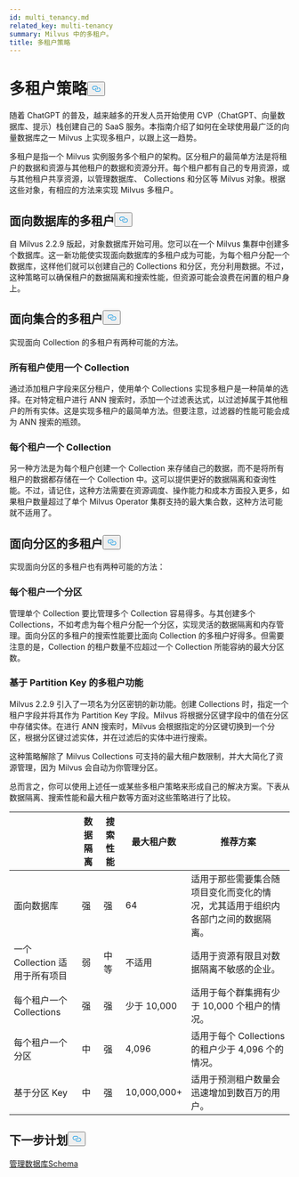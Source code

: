 ```yaml
---
id: multi_tenancy.md
related_key: multi-tenancy
summary: Milvus 中的多租户。
title: 多租户策略
---
```

<h1 id="Multi-tenancy-strategies" class="common-anchor-header">多租户策略<button data-href="#Multi-tenancy-strategies" class="anchor-icon" translate="no">
      <svg translate="no"
        aria-hidden="true"
        focusable="false"
        height="20"
        version="1.1"
        viewBox="0 0 16 16"
        width="16"
      >
        <path
          fill="#0092E4"
          fill-rule="evenodd"
          d="M4 9h1v1H4c-1.5 0-3-1.69-3-3.5S2.55 3 4 3h4c1.45 0 3 1.69 3 3.5 0 1.41-.91 2.72-2 3.25V8.59c.58-.45 1-1.27 1-2.09C10 5.22 8.98 4 8 4H4c-.98 0-2 1.22-2 2.5S3 9 4 9zm9-3h-1v1h1c1 0 2 1.22 2 2.5S13.98 12 13 12H9c-.98 0-2-1.22-2-2.5 0-.83.42-1.64 1-2.09V6.25c-1.09.53-2 1.84-2 3.25C6 11.31 7.55 13 9 13h4c1.45 0 3-1.69 3-3.5S14.5 6 13 6z"
        ></path>
      </svg>
    </button></h1><p>随着 ChatGPT 的普及，越来越多的开发人员开始使用 CVP（ChatGPT、向量数据库、提示）栈创建自己的 SaaS 服务。本指南介绍了如何在全球使用最广泛的向量数据库之一 Milvus 上实现多租户，以跟上这一趋势。</p>
<p>多租户是指一个 Milvus 实例服务多个租户的架构。区分租户的最简单方法是将租户的数据和资源与其他租户的数据和资源分开。每个租户都有自己的专用资源，或与其他租户共享资源，以管理数据库、 Collections 和分区等 Milvus 对象。根据这些对象，有相应的方法来实现 Milvus 多租户。</p>
<h2 id="Database-oriented-multi-tenancy" class="common-anchor-header">面向数据库的多租户<button data-href="#Database-oriented-multi-tenancy" class="anchor-icon" translate="no">
      <svg translate="no"
        aria-hidden="true"
        focusable="false"
        height="20"
        version="1.1"
        viewBox="0 0 16 16"
        width="16"
      >
        <path
          fill="#0092E4"
          fill-rule="evenodd"
          d="M4 9h1v1H4c-1.5 0-3-1.69-3-3.5S2.55 3 4 3h4c1.45 0 3 1.69 3 3.5 0 1.41-.91 2.72-2 3.25V8.59c.58-.45 1-1.27 1-2.09C10 5.22 8.98 4 8 4H4c-.98 0-2 1.22-2 2.5S3 9 4 9zm9-3h-1v1h1c1 0 2 1.22 2 2.5S13.98 12 13 12H9c-.98 0-2-1.22-2-2.5 0-.83.42-1.64 1-2.09V6.25c-1.09.53-2 1.84-2 3.25C6 11.31 7.55 13 9 13h4c1.45 0 3-1.69 3-3.5S14.5 6 13 6z"
        ></path>
      </svg>
    </button></h2><p>自 Milvus 2.2.9 版起，对象数据库开始可用。您可以在一个 Milvus 集群中创建多个数据库。这一新功能使实现面向数据库的多租户成为可能，为每个租户分配一个数据库，这样他们就可以创建自己的 Collections 和分区，充分利用数据。不过，这种策略可以确保租户的数据隔离和搜索性能，但资源可能会浪费在闲置的租户身上。</p>
<h2 id="Collection-oriented-multi-tenancy" class="common-anchor-header">面向集合的多租户<button data-href="#Collection-oriented-multi-tenancy" class="anchor-icon" translate="no">
      <svg translate="no"
        aria-hidden="true"
        focusable="false"
        height="20"
        version="1.1"
        viewBox="0 0 16 16"
        width="16"
      >
        <path
          fill="#0092E4"
          fill-rule="evenodd"
          d="M4 9h1v1H4c-1.5 0-3-1.69-3-3.5S2.55 3 4 3h4c1.45 0 3 1.69 3 3.5 0 1.41-.91 2.72-2 3.25V8.59c.58-.45 1-1.27 1-2.09C10 5.22 8.98 4 8 4H4c-.98 0-2 1.22-2 2.5S3 9 4 9zm9-3h-1v1h1c1 0 2 1.22 2 2.5S13.98 12 13 12H9c-.98 0-2-1.22-2-2.5 0-.83.42-1.64 1-2.09V6.25c-1.09.53-2 1.84-2 3.25C6 11.31 7.55 13 9 13h4c1.45 0 3-1.69 3-3.5S14.5 6 13 6z"
        ></path>
      </svg>
    </button></h2><p>实现面向 Collection 的多租户有两种可能的方法。</p>
<h3 id="One-collection-for-all-tenants" class="common-anchor-header">所有租户使用一个 Collection</h3><p>通过添加租户字段来区分租户，使用单个 Collections 实现多租户是一种简单的选择。在对特定租户进行 ANN 搜索时，添加一个过滤表达式，以过滤掉属于其他租户的所有实体。这是实现多租户的最简单方法。但要注意，过滤器的性能可能会成为 ANN 搜索的瓶颈。</p>
<h3 id="One-collection-per-tenant" class="common-anchor-header">每个租户一个 Collection</h3><p>另一种方法是为每个租户创建一个 Collection 来存储自己的数据，而不是将所有租户的数据都存储在一个 Collection 中。这可以提供更好的数据隔离和查询性能。不过，请记住，这种方法需要在资源调度、操作能力和成本方面投入更多，如果租户数量超过了单个 Milvus Operator 集群支持的最大集合数，这种方法可能就不适用了。</p>
<h2 id="Partition-oriented-multi-tenancy" class="common-anchor-header">面向分区的多租户<button data-href="#Partition-oriented-multi-tenancy" class="anchor-icon" translate="no">
      <svg translate="no"
        aria-hidden="true"
        focusable="false"
        height="20"
        version="1.1"
        viewBox="0 0 16 16"
        width="16"
      >
        <path
          fill="#0092E4"
          fill-rule="evenodd"
          d="M4 9h1v1H4c-1.5 0-3-1.69-3-3.5S2.55 3 4 3h4c1.45 0 3 1.69 3 3.5 0 1.41-.91 2.72-2 3.25V8.59c.58-.45 1-1.27 1-2.09C10 5.22 8.98 4 8 4H4c-.98 0-2 1.22-2 2.5S3 9 4 9zm9-3h-1v1h1c1 0 2 1.22 2 2.5S13.98 12 13 12H9c-.98 0-2-1.22-2-2.5 0-.83.42-1.64 1-2.09V6.25c-1.09.53-2 1.84-2 3.25C6 11.31 7.55 13 9 13h4c1.45 0 3-1.69 3-3.5S14.5 6 13 6z"
        ></path>
      </svg>
    </button></h2><p>实现面向分区的多租户也有两种可能的方法：</p>
<h3 id="One-partition-per-tenant" class="common-anchor-header">每个租户一个分区</h3><p>管理单个 Collection 要比管理多个 Collection 容易得多。与其创建多个 Collections，不如考虑为每个租户分配一个分区，实现灵活的数据隔离和内存管理。面向分区的多租户的搜索性能要比面向 Collection 的多租户好得多。但需要注意的是，Collection 的租户数量不应超过一个 Collection 所能容纳的最大分区数。</p>
<h3 id="Partition-key-based-multi-tenancy" class="common-anchor-header">基于 Partition Key 的多租户功能</h3><p>Milvus 2.2.9 引入了一项名为分区密钥的新功能。创建 Collections 时，指定一个租户字段并将其作为 Partition Key 字段。Milvus 将根据分区键字段中的值在分区中存储实体。在进行 ANN 搜索时，Milvus 会根据指定的分区键切换到一个分区，根据分区键过滤实体，并在过滤后的实体中进行搜索。</p>
</div>
<p>这种策略解除了 Milvus Collections 可支持的最大租户数限制，并大大简化了资源管理，因为 Milvus 会自动为你管理分区。</p>
<p>总而言之，你可以使用上述任一或某些多租户策略来形成自己的解决方案。下表从数据隔离、搜索性能和最大租户数等方面对这些策略进行了比较。</p>
<table>
<thead>
<tr><th></th><th>数据隔离</th><th>搜索性能</th><th>最大租户数</th><th>推荐方案</th></tr>
</thead>
<tbody>
<tr><td>面向数据库</td><td>强</td><td>强</td><td>64</td><td>适用于那些需要集合随项目变化而变化的情况，尤其适用于组织内各部门之间的数据隔离。</td></tr>
<tr><td>一个 Collection 适用于所有项目</td><td>弱</td><td>中等</td><td>不适用</td><td>适用于资源有限且对数据隔离不敏感的企业。</td></tr>
<tr><td>每个租户一个 Collections</td><td>强</td><td>强</td><td>少于 10,000</td><td>适用于每个群集拥有少于 10,000 个租户的情况。</td></tr>
<tr><td>每个租户一个分区</td><td>中</td><td>强</td><td>4,096</td><td>适用于每个 Collections 的租户少于 4,096 个的情况。</td></tr>
<tr><td>基于分区 Key</td><td>中</td><td>强</td><td>10,000,000+</td><td>适用于预测租户数量会迅速增加到数百万的用户。</td></tr>
</tbody>
</table>
<h2 id="Whats-next" class="common-anchor-header">下一步计划<button data-href="#Whats-next" class="anchor-icon" translate="no">
      <svg translate="no"
        aria-hidden="true"
        focusable="false"
        height="20"
        version="1.1"
        viewBox="0 0 16 16"
        width="16"
      >
        <path
          fill="#0092E4"
          fill-rule="evenodd"
          d="M4 9h1v1H4c-1.5 0-3-1.69-3-3.5S2.55 3 4 3h4c1.45 0 3 1.69 3 3.5 0 1.41-.91 2.72-2 3.25V8.59c.58-.45 1-1.27 1-2.09C10 5.22 8.98 4 8 4H4c-.98 0-2 1.22-2 2.5S3 9 4 9zm9-3h-1v1h1c1 0 2 1.22 2 2.5S13.98 12 13 12H9c-.98 0-2-1.22-2-2.5 0-.83.42-1.64 1-2.09V6.25c-1.09.53-2 1.84-2 3.25C6 11.31 7.55 13 9 13h4c1.45 0 3-1.69 3-3.5S14.5 6 13 6z"
        ></path>
      </svg>
    </button></h2><p><a href="/docs/zh/manage_databases.md">管理数据库</a><a href="/docs/zh/schema.md">Schema</a></p>
